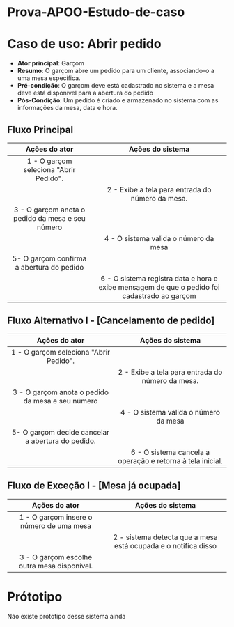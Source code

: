 # Prova-APOO-Estudo-de-caso

# Caso de uso: Abrir pedido

- **Ator principal**: Garçom
- **Resumo**: O garçom abre um pedido para um cliente, associando-o a uma mesa específica.
- **Pré-condição**: O garçom deve está cadastrado no sistema e a mesa deve está disponível para a abertura do pedido
- **Pós-Condição**: Um pedido é criado e armazenado no sistema com as informações da mesa, data e hora.


## Fluxo Principal
| Ações do ator | Ações do sistema |
| :-----------------: | :-----------------: | 
| 1 - O garçom seleciona "Abrir Pedido".||  
|| 2 - Exibe a tela para entrada do número da mesa.| 
|3 - O garçom anota o pedido da mesa e seu número ||
|| 4 - O sistema valida o número da mesa |
|5- O garçom confirma a abertura do pedido ||
|| 6 - O sistema registra data e hora e exibe mensagem de que o pedido foi cadastrado ao garçom |

## Fluxo Alternativo I - [Cancelamento de pedido]
| Ações do ator | Ações do sistema |
| :-----------------: | :-----------------: | 
| 1 - O garçom seleciona "Abrir Pedido".||  
|| 2 - Exibe a tela para entrada do número da mesa.| 
|3 - O garçom anota o pedido da mesa e seu número ||
|| 4 - O sistema valida o número da mesa |
|5- O garçom decide cancelar a abertura do pedido. ||
|| 6 - O sistema cancela a operação e retorna à tela inicial.|


## Fluxo de Exceção I - [Mesa já ocupada]
| Ações do ator | Ações do sistema |
| :-----------------: | :-----------------: | 
| 1 - O garçom insere o número de uma mesa||  
|| 2 -  sistema detecta que a mesa está ocupada e o notifica disso| 
|3 - O garçom escolhe outra mesa disponível.||

# Prótotipo
Não existe prótotipo desse sistema ainda

